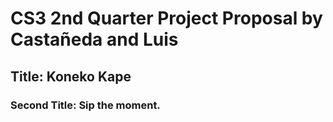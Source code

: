 # CS3 2nd Quarter Project Proposal by Castañeda and Luis

## Title: Koneko Kape
### Second Title: Sip the moment.

